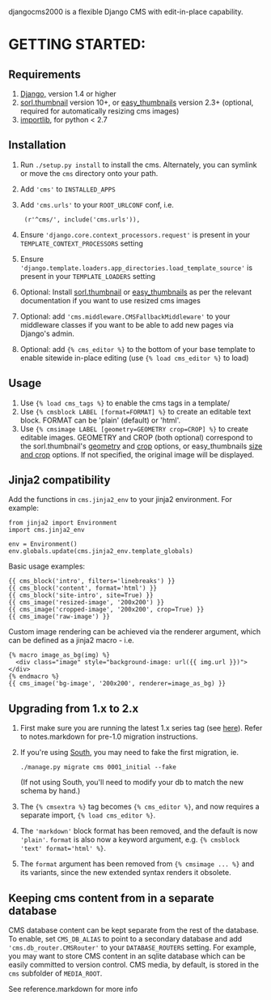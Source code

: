 djangocms2000 is a flexible Django CMS with edit-in-place capability.


GETTING STARTED:
================

Requirements
------------
1. [Django,](https://www.djangoproject.com) version 1.4 or higher
2. [sorl.thumbnail](https://github.com/sorl/sorl-thumbnail) version 10+, or
   [easy_thumbnails](https://github.com/SmileyChris/easy-thumbnails) version 2.3+
   (optional, required for automatically resizing cms images)
3. [importlib](https://pypi.python.org/pypi/importlib), for python < 2.7

Installation
------------
1. Run `./setup.py install` to install the cms. Alternately, you can symlink or move the
   `cms` directory onto your path.
2. Add `'cms'` to `INSTALLED_APPS`
3. Add `'cms.urls'` to your `ROOT_URLCONF` conf, i.e.

        (r'^cms/', include('cms.urls')),

4. Ensure `'django.core.context_processors.request'` is present in your
   `TEMPLATE_CONTEXT_PROCESSORS` setting
5. Ensure `'django.template.loaders.app_directories.load_template_source'` is present in
   your `TEMPLATE_LOADERS` setting
6. Optional: Install [sorl.thumbnail](https://github.com/sorl/sorl-thumbnail) or
   [easy_thumbnails](https://github.com/SmileyChris/easy-thumbnails) as per the
   relevant documentation if you want to use resized cms images
7. Optional: add `'cms.middleware.CMSFallbackMiddleware'` to your middleware classes if
   you want to be able to add new pages via Django's admin.
8. Optional: add `{% cms_editor %}` to the bottom of your base template to enable sitewide
   in-place editing (use `{% load cms_editor %}` to load)

Usage
-----
1. Use `{% load cms_tags %}` to enable the cms tags in a template/
2. Use `{% cmsblock LABEL [format=FORMAT] %}` to create an editable text block.
   FORMAT can be 'plain' (default) or 'html'.
3. Use `{% cmsimage LABEL [geometry=GEOMETRY crop=CROP] %}` to create editable images.
   GEOMETRY and CROP (both optional) correspond to the sorl.thumbnail's
   [geometry](http://thumbnail.sorl.net/template.html#geometry) and
   [crop](http://thumbnail.sorl.net/template.html#crop) options, or
   easy_thumbnails
   [size and crop](http://easy-thumbnails.readthedocs.io/en/2.1/usage/#thumbnail-options)
   options. If not specified, the original image will be displayed.

Jinja2 compatibility
---------------------------

Add the functions in `cms.jinja2_env` to your jinja2 environment. For example:


    from jinja2 import Environment
    import cms.jinja2_env

    env = Environment()
    env.globals.update(cms.jinja2_env.template_globals)

Basic usage examples:

    {{ cms_block('intro', filters='linebreaks') }}
    {{ cms_block('content', format='html') }}
    {{ cms_block('site-intro', site=True) }}
    {{ cms_image('resized-image', '200x200') }}
    {{ cms_image('cropped-image', '200x200', crop=True) }}
    {{ cms_image('raw-image') }}

Custom image rendering can be achieved via the renderer argument, which can be
defined as a jinja2 macro - i.e.

    {% macro image_as_bg(img) %}
      <div class="image" style="background-image: url({{ img.url }})"></div>
    {% endmacro %}
    {{ cms_image('bg-image', '200x200', renderer=image_as_bg) }}


Upgrading from 1.x to 2.x
-------------------------
1. First make sure you are running the latest 1.x series tag (see [here](https://github.com/gregplaysguitar/djangocms2000/tags)).
   Refer to notes.markdown for pre-1.0 migration instructions.
2. If you're using [South](http://south.aeracode.org/), you may need to fake the first
   migration, ie.

       ./manage.py migrate cms 0001_initial --fake

   (If not using South, you'll need to modify your db to match the new schema by hand.)
3. The `{% cmsextra %}` tag becomes `{% cms_editor %}`, and now requires a separate import,
   `{% load cms_editor %}`.
4. The `'markdown'` block format has been removed, and the default is now `'plain'`.
   `format` is also now a keyword argument, e.g. `{% cmsblock 'text' format='html' %}`.
5. The `format` argument has been removed from `{% cmsimage ... %}` and its variants,
   since the new extended syntax renders it obsolete.

Keeping cms content from in a separate database
-----------------------------------------
CMS database content can be kept separate from the rest of the database. To
enable, set `CMS_DB_ALIAS` to point to a secondary database and add
`'cms.db_router.CMSRouter'` to your `DATABASE_ROUTERS` setting. For example,
you may want to store CMS content in an sqlite database which can be easily
committed to version control. CMS media, by default, is stored in the `cms`
subfolder of `MEDIA_ROOT`.


See reference.markdown for more info
